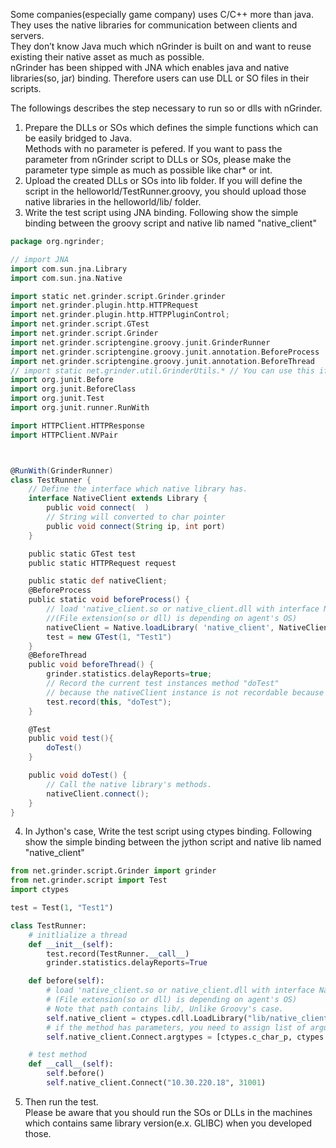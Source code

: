 Some companies(especially game company) uses C/C++ more than java. They uses the native libraries for communication between clients and servers.  
They don’t know Java much which nGrinder is built on and want to reuse existing their native asset as much as possible.  
nGrinder has been shipped with JNA which enables java and native libraries(so, jar) binding. Therefore users can use DLL or SO files in their scripts.

The followings describes the step necessary to run so or dlls with nGrinder.

1. Prepare the DLLs or SOs which defines the simple functions which can be easily bridged to Java.  
   Methods with no parameter is pefered. If you want to pass the parameter from nGrinder script to DLLs or SOs, please make the parameter type simple as much as possible like char* or int.
2. Upload the created DLLs or SOs into lib folder. If you will define the script in the helloworld/TestRunner.groovy, you should upload those native libraries in the helloworld/lib/ folder.
3. Write the test script using JNA binding. Following show the simple binding between the groovy script and native lib named "native_client"

```groovy
package org.ngrinder;

// import JNA
import com.sun.jna.Library
import com.sun.jna.Native

import static net.grinder.script.Grinder.grinder
import net.grinder.plugin.http.HTTPRequest
import net.grinder.plugin.http.HTTPPluginControl;
import net.grinder.script.GTest
import net.grinder.script.Grinder
import net.grinder.scriptengine.groovy.junit.GrinderRunner
import net.grinder.scriptengine.groovy.junit.annotation.BeforeProcess
import net.grinder.scriptengine.groovy.junit.annotation.BeforeThread
// import static net.grinder.util.GrinderUtils.* // You can use this if you're using nGrinder after 3.2.3
import org.junit.Before
import org.junit.BeforeClass
import org.junit.Test
import org.junit.runner.RunWith

import HTTPClient.HTTPResponse
import HTTPClient.NVPair



@RunWith(GrinderRunner)
class TestRunner {
    // Define the interface which native library has.
    interface NativeClient extends Library {
        public void connect(  )
        // String will converted to char pointer
        public void connect(String ip, int port)    
    }

    public static GTest test
    public static HTTPRequest request

    public static def nativeClient;
    @BeforeProcess
    public static void beforeProcess() {
        // load 'native_client.so or native_client.dll with interface NativeClient
        //(File extension(so or dll) is depending on agent's OS)
        nativeClient = Native.loadLibrary( 'native_client', NativeClient);
        test = new GTest(1, "Test1")
    }
    @BeforeThread
    public void beforeThread() {
        grinder.statistics.delayReports=true;
        // Record the current test instances method "doTest"
        // because the nativeClient instance is not recordable because it's the native method.
        test.record(this, "doTest");
    }

    @Test
    public void test(){
        doTest()
    }

    public void doTest() {
        // Call the native library's methods.
        nativeClient.connect();
    }
}
```
4. In Jython's case, Write the test script using ctypes binding. Following show the simple binding between the jython script and native lib named "native_client"
```python
from net.grinder.script.Grinder import grinder
from net.grinder.script import Test
import ctypes

test = Test(1, "Test1")

class TestRunner:
    # initlialize a thread 
    def __init__(self):
        test.record(TestRunner.__call__)
        grinder.statistics.delayReports=True

    def before(self):
        # load 'native_client.so or native_client.dll with interface NativeClient
        # (File extension(so or dll) is depending on agent's OS)
        # Note that path contains lib/, Unlike Groovy's case.
        self.native_client = ctypes.cdll.LoadLibrary("lib/native_client.dll")
        # if the method has parameters, you need to assign list of argument type
        self.native_client.Connect.argtypes = [ctypes.c_char_p, ctypes.c_int]

    # test method
    def __call__(self):
        self.before()
        self.native_client.Connect("10.30.220.18", 31001)

```

5. Then run the test.  
   Please be aware that you should run the SOs or DLLs in the machines which contains same library version(e.x. GLIBC) when you developed those.
